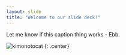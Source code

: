 ```yaml
---
layout: slide
title: "Welcome to our slide deck!"
---
```


Let me know if this caption thing works - Ebb.

![kimonotocat](https://octodex.github.com/images/kimonotocat.png)
{: .center}
